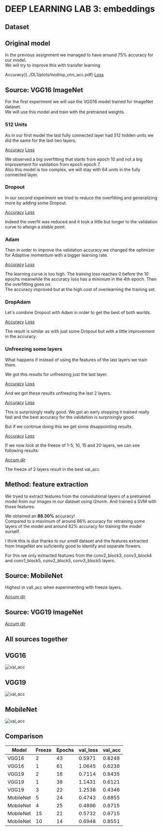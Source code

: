 #  DEEP LEARNING LAB 3: embeddings

## Dataset

## Original model

In the previous assignment we managed to have around 75% accuracy for our model.  
We will try to improve this with transfer learning  

Accuracy](../DL1/plots/nodrop_cnn_acc.pdf)
[Loss](../DL1/plots/nodrop_cnn_loss.pdf)



## Source: VGG16 ImageNet 
For the first experiment we will use the VGG16 model trained for ImageNet dataset.  
We will use this model and train with the pretrained weights.

### 512 Units

As in our first model the last fully connected layer had 512 hidden units we did the same for the last two layers.

[Accuracy](experiments/512units/fine_tuning_accuracy.pdf)
[Loss](experiments/512units/fine_tuning_loss.pdf)

We observed a big overfitting that starts from epoch 10 and not a big improvement for validation from epoch epoch 7.  
Also this model is too complex, we will stay with 64 units in the fully connected layer.

### Dropout

In our second experiment we tried to reduce the overfitting and generalizing more by adding some Dropout.  

[Accuracy](experiments/Dropout/fine_tuning_accuracy.pdf)
[Loss](experiments/Dropout/fine_tuning_loss.pdf)

Indeed the overfit was reduced and it took a little but longer to the validation curve to atteign a _stable_ point.

### Adam

Then in order to improve the validation accuracy we changed the optimizer for Adaptive momentum with a bigger learning rate.  

[Accuracy](experiments/Adam/fine_tuning_accuracy.pdf)
[Loss](experiments/Adam/fine_tuning_loss.pdf)

The learning curve is too high. The training loss reaches 0 before the 10 epochs meanwhile the accuracy loss has a minimum in the 4th epoch.
Then the overfitting goes on.  
The accuracy improved but at the high cost of overlearning the training set.

### DropAdam
Let's combine Dropout with Adam in order to get the best of both worlds.  

[Accuracy](experiments/DropAdam/fine_tuning_accuracy.pdf)
[Loss](experiments/DropAdam/fine_tuning_loss.pdf)

The result is similar as with just some Dropout but with a little improvement in the accuracy.

### Unfreezing some layers

What happens if instead of using the features of the last layers we train them.  

We got this results for unfreezing just the last layer.  

[Accuracy](experiments/image1unfreeze/fine_tuning_accuracy.pdf)
[Loss](experiments/image1unfreeze/fine_tuning_loss.pdf)

And we got these results unfreezing the last 2 layers.

[Accuracy](experiments/image2unfreeze/fine_tuning_accuracy.pdf)
[Loss](experiments/image2unfreeze/fine_tuning_loss.pdf)

This is surprisingly really good. We got an early stopping it trained really fast and the best accuracy for the validation is surprisingly good.  

But if we continue doing this we get some disappointing results.

[Accuracy](experiments/image1unfreeze/3unfreeze_accuracy.pdf)
[Loss](experiments/image1unfreeze/3unfreeze_loss.pdf)

If we now look at the freeze of 1-5, 10, 15 and 20 layers, we can see following results:

[Accum dir](experiments/VGG16/accum/)

The freeze of 2 layers result in the best val_acc



## Method: feature extraction

We tryed to extract features from the convolutional layers of a pretrained model from our images in our dataset using l2norm.
And trained a SVM with those features.

We obtained an **88.30%** accuracy!  
Compared to a maximum of around 86% accuracy for retraining some layers of the model and around 82% accuracy for training the model ourself.  

I think this is due thanks to our _small_ dataset and the features extracted from ImageNet are suficiently good to identify and separate flowers.  

For this we only extracted features from the conv2\_block3, conv3\_block4 and conv1\_block5, conv2\_block5, conv3\_block5 layers.



## Source: MobileNet

Highest in vall_acc when experimenting with freeze layers.

[Accum dir](experiments/MobileNet/accum/)



## Source: VGG19 ImageNet

[Accum dir](experiments/VGG19/accum/)



## All sources together

## VGG16



![val_acc](/home/senne/2019-2020/DL/DL-MAI/DL3/experiments/VGG16/accum/val_acc.png)







## VGG19



![val_acc](/home/senne/2019-2020/DL/DL-MAI/DL3/experiments/VGG19/accum/val_acc.png)





## MobileNet

![val_acc](/home/senne/2019-2020/DL/DL-MAI/DL3/experiments/MobileNet/accum/val_acc.png)



## Comparison

| Model     | Freeze | Epochs | val_loss | val_acc |
| --------- | ------ | ------ | -------- | ------- |
| VGG16     | 2      | 43     | 0.5971   | 0.8248  |
| VGG16     | 1      | 61     | 1.0645   | 0.6238  |
| VGG19     | 2      | 16     | 0.7114   | 0.8435  |
| VGG19     | 1      | 38     | 1.1431   | 0.6121  |
| VGG19     | 3      | 22     | 1.2538   | 0.4346  |
| MobileNet | 5      | 24     | 0.4743   | 0.8855  |
| MobileNet | 4      | 25     | 0.4896   | 0.8715  |
| MobileNet | 15     | 21     | 0.5732   | 0.8715  |
| MobileNet | 10     | 14     | 0.6948   | 0.8551  |